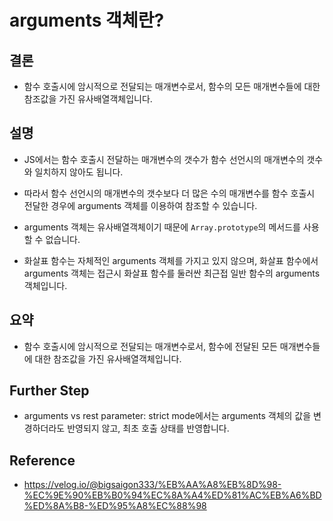 # arguments 객체란?

## 결론

- 함수 호출시에 암시적으로 전달되는 매개변수로서, 함수의 모든 매개변수들에 대한 참조값을 가진 유사배열객체입니다.

## 설명

- JS에서는 함수 호출시 전달하는 매개변수의 갯수가 함수 선언시의 매개변수의 갯수와 일치하지 않아도 됩니다.

- 따라서 함수 선언시의 매개변수의 갯수보다 더 많은 수의 매개변수를 함수 호출시 전달한 경우에 arguments 객체를 이용하여 참조할 수 있습니다.

- arguments 객체는 유사배열객체이기 때문에 `Array.prototype`의 메서드를 사용할 수 없습니다.

- 화살표 함수는 자체적인 arguments 객체를 가지고 있지 않으며, 화살표 함수에서 arguments 객체는 접근시 화살표 함수를 둘러싼 최근접 일반 함수의 arguments 객체입니다.

## 요약

- 함수 호출시에 암시적으로 전달되는 매개변수로서, 함수에 전달된 모든 매개변수들에 대한 참조값을 가진 유사배열객체입니다.

## Further Step

- arguments vs rest parameter: strict mode에서는 arguments 객체의 값을 변경하더라도 반영되지 않고, 최초 호출 상태를 반영합니다.

## Reference

- https://velog.io/@bigsaigon333/%EB%AA%A8%EB%8D%98-%EC%9E%90%EB%B0%94%EC%8A%A4%ED%81%AC%EB%A6%BD%ED%8A%B8-%ED%95%A8%EC%88%98
